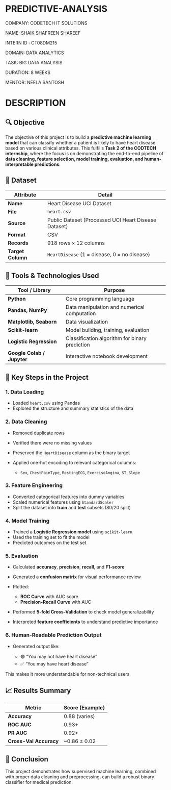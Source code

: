 # PREDICTIVE-ANALYSIS

COMPANY: CODETECH IT SOLUTIONS

NAME: SHAIK SHAFREEN SHAREEF

INTERN ID : CT08DM215

DOMAIN: DATA ANALYTICS

TASK: BIG DATA ANALYSIS

DURATION: 8 WEEKS

MENTOR: NEELA SANTOSH

# DESCRIPTION
## 🔍 Objective

The objective of this project is to build a **predictive machine learning model** that can classify whether a patient is likely to have heart disease based on various clinical attributes. This fulfills **Task 2 of the CODTECH internship**, where the focus is on demonstrating the end-to-end pipeline of **data cleaning, feature selection, model training, evaluation, and human-interpretable predictions**.


## 📂 Dataset

| Attribute         | Detail                                               |
| ----------------- | ---------------------------------------------------- |
| **Name**          | Heart Disease UCI Dataset                            |
| **File**          | `heart.csv`                                          |
| **Source**        | Public Dataset (Processed UCI Heart Disease Dataset) |
| **Format**        | CSV                                                  |
| **Records**       | 918 rows × 12 columns                                |
| **Target Column** | `HeartDisease` (1 = disease, 0 = no disease)         |


## 🧰 Tools & Technologies Used

| Tool / Library             | Purpose                                        |
| -------------------------- | ---------------------------------------------- |
| **Python**                 | Core programming language                      |
| **Pandas, NumPy**          | Data manipulation and numerical computation    |
| **Matplotlib, Seaborn**    | Data visualization                             |
| **Scikit-learn**           | Model building, training, evaluation           |
| **Logistic Regression**    | Classification algorithm for binary prediction |
| **Google Colab / Jupyter** | Interactive notebook development               |


## 🔑 Key Steps in the Project

### 1. Data Loading

* Loaded `heart.csv` using Pandas
* Explored the structure and summary statistics of the data

### 2. Data Cleaning

* Removed duplicate rows
* Verified there were no missing values
* Preserved the `HeartDisease` column as the binary target
* Applied one-hot encoding to relevant categorical columns:

  * `Sex`, `ChestPainType`, `RestingECG`, `ExerciseAngina`, `ST_Slope`

### 3. Feature Engineering

* Converted categorical features into dummy variables
* Scaled numerical features using `StandardScaler`
* Split the dataset into **train** and **test** subsets (80/20 split)

### 4. Model Training

* Trained a **Logistic Regression model** using `scikit-learn`
* Used the training set to fit the model
* Predicted outcomes on the test set

### 5. Evaluation

* Calculated **accuracy**, **precision**, **recall**, and **F1-score**
* Generated a **confusion matrix** for visual performance review
* Plotted:

  * **ROC Curve** with AUC score
  * **Precision-Recall Curve** with AUC
* Performed **5-fold Cross-Validation** to check model generalizability
* Interpreted **feature coefficients** to understand predictive importance

### 6. Human-Readable Prediction Output

* Generated output like:

  * 🟢 “You may not have heart disease”
  * ✅ “You may have heart disease”

This makes it more understandable for non-technical users.


## 📈 Results Summary

| Metric                 | Score (Example) |
| ---------------------- | --------------- |
| **Accuracy**           | 0.88 (varies)   |
| **ROC AUC**            | 0.93+           |
| **PR AUC**             | 0.92+           |
| **Cross-Val Accuracy** | \~0.86 ± 0.02   |


## 📌 Conclusion

This project demonstrates how supervised machine learning, combined with proper data cleaning and preprocessing, can build a robust binary classifier for medical prediction.

